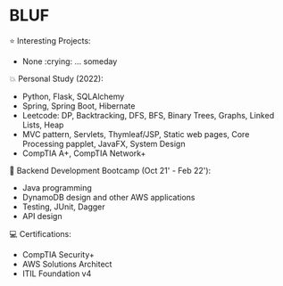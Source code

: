 # BLUF

:star: Interesting Projects:
- None :crying: ... someday

:boom: Personal Study (2022):
- Python, Flask, SQLAlchemy
- Spring, Spring Boot, Hibernate
- Leetcode: DP, Backtracking, DFS, BFS, Binary Trees, Graphs, Linked Lists, Heap
- MVC pattern, Servlets, Thymleaf/JSP, Static web pages, Core Processing papplet, JavaFX, System Design
- CompTIA A+, CompTIA Network+

👋 Backend Development Bootcamp (Oct 21' - Feb 22'): 
- Java programming
- DynamoDB design and other AWS applications
- Testing, JUnit, Dagger
- API design

:computer: Certifications:
- CompTIA Security+
- AWS Solutions Architect
- ITIL Foundation v4
